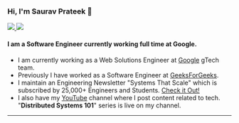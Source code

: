 ### Hi, I'm Saurav Prateek 👋

<a href="https://sauravprateek.me" target=”_blank”>
  <img src="https://img.shields.io/badge/Saurav-Portfolio-386938188?style=flat&logo=codeblocks&color=darkgreen" href="">
</a>
<a href="https://www.linkedin.com/in/saurav-prateek-7b2096140" target=”_blank”>
    <img src="https://img.shields.io/badge/Saurav-Prateek-386938188?style=flat&logo=linkedin&color=blue" href="">
</a>

<br>

#### I am a Software Engineer currently working full time at Google.

- I am currently working as a Web Solutions Engineer at [Google](https://careersonair.withgoogle.com/events/insidegtech) gTech team.
- Previously I have worked as a Software Engineer at [GeeksForGeeks](https://www.geeksforgeeks.org/).
- I maintain an Engineering Newsletter "Systems That Scale" which is subscribed by 25,000+ Engineers and Students. [Check it Out!](https://www.linkedin.com/newsletters/6879018679527321600/)
- I also have my [YouTube](https://www.youtube.com/@saurav_prateek_) channel where I post content related to tech. "**Distributed Systems 101**" series is live on my channel.

---
